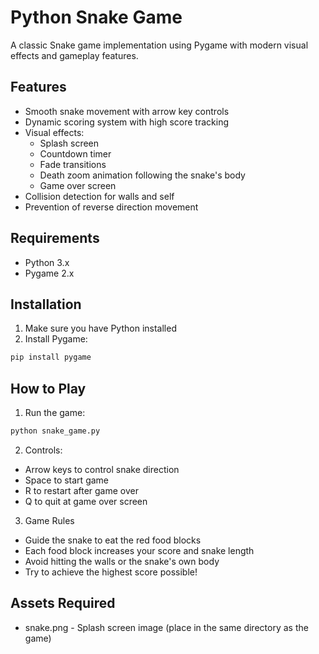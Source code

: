 # Python Snake Game

A classic Snake game implementation using Pygame with modern visual effects and gameplay features.

## Features

-   Smooth snake movement with arrow key controls
-   Dynamic scoring system with high score tracking
-   Visual effects:
    -   Splash screen
    -   Countdown timer
    -   Fade transitions
    -   Death zoom animation following the snake's body
    -   Game over screen
-   Collision detection for walls and self
-   Prevention of reverse direction movement

## Requirements

-   Python 3.x
-   Pygame 2.x

## Installation

1. Make sure you have Python installed
2. Install Pygame:

```bash
pip install pygame
```

## How to Play

1. Run the game:

```bash
python snake_game.py
```

2. Controls:

-   Arrow keys to control snake direction
-   Space to start game
-   R to restart after game over
-   Q to quit at game over screen

3. Game Rules

-   Guide the snake to eat the red food blocks
-   Each food block increases your score and snake length
-   Avoid hitting the walls or the snake's own body
-   Try to achieve the highest score possible!

## Assets Required

-   snake.png - Splash screen image (place in the same directory as the game)
